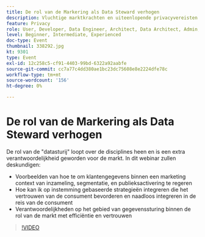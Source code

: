 ```yaml
---
title: De rol van de Markering als Data Steward verhogen
description: Vluchtige marktkrachten en uiteenlopende privacyvereisten voor de consument kunnen ontstellende scenario's voor de digitale markt bieden. Om campagnes aan de rechterkant van regelgeving te houden, hebben marketingteams hun IT-tegenhangers nodig om een gestroomlijnd proces te hebben voor het testen van gegevens in de toekomst — een proces dat iedereen idealiter machtigt om regels voor verantwoord gebruik van consumentengegevens te volgen en te handhaven. Horen van Adobe en Scotiabank Digital over belangrijke overwegingen voor verantwoord gegevensbeheer.
feature: Privacy
role: User, Developer, Data Engineer, Architect, Data Architect, Admin, Leader
level: Beginner, Intermediate, Experienced
doc-type: Event
thumbnail: 338292.jpg
kt: 9301
type: Event
exl-id: 12c258c5-cf91-4403-99bd-6322a92aabfe
source-git-commit: cc7a77c4dd380ae1bc23dc75608e8e2224dfe78c
workflow-type: tm+mt
source-wordcount: '156'
ht-degree: 0%

---
```


# De rol van de Markering als Data Steward verhogen

De rol van de &quot;datasturij&quot; loopt over de disciplines heen en is een extra verantwoordelijkheid geworden voor de markt. In dit webinar zullen deskundigen:

* Voorbeelden van hoe te om klantengegevens binnen een marketing context van inzameling, segmentatie, en publieksactivering te regeren
* Hoe kan ik op instemming gebaseerde strategieën integreren die het vertrouwen van de consument bevorderen en naadloos integreren in de reis van de consument
* Verantwoordelijkheden op het gebied van gegevenssturing binnen de rol van de markt met efficiëntie en vertrouwen

>[!VIDEO](https://video.tv.adobe.com/v/338292/?quality=12&learn=on)

